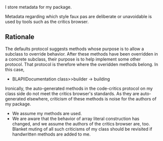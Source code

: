 I store metadata for my package.

Metadata regarding which style faux pas are deliberate or unavoidable is used
by tools such as the critics browser.

## Rationale

The defaults protocol suggests methods whose purpose is to allow a subclass to
override behavior.  After these methods have been overridden in a concrete
subclass, their purpose is to help implement some other protocol.  That
protocol is therefore where the overidden methods belong.  In this case,
 - BLAPIIDocumentation class>>builder -> building

Ironically, the auto-generated methods in the code-critics protocol on my class
side do not meet the critics browser's standards.  As they are auto-generated
elsewhere, criticism of these methods is noise for the authors of my package.
 - We assume my methods are used.
 - We are aware that the behavior of array literal construction has changed,
   and we assume the authors of the critics browser are, too.
Blanket muting of all such criticisms of my class should be revisited if
handwritten methods are added to me.